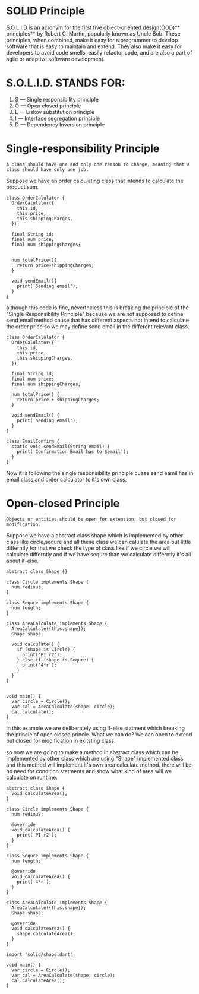 # SOLID Principle

S.O.L.I.D is an acronym for the first five object-oriented design(OOD)** principles** by Robert C. Martin, popularly known as Uncle Bob.
These principles, when combined, make it easy for a programmer to develop software that is easy to maintain and extend. They also make it easy for developers to avoid code smells, easily refactor code, and are also a part of agile or adaptive software development.

# S.O.L.I.D. STANDS FOR:

1.  S — Single responsibility principle
2.  O — Open closed principle
3.  L — Liskov substitution principle
4.  I — Interface segregation principle
5.  D — Dependency Inversion principle

# Single-responsibility Principle

```
A class should have one and only one reason to change, meaning that a class should have only one job.
```

Suppose we have an order calculating class that intends to calculate the product sum.

```
class OrderCalulator {
  OrderCalulator({
    this.id,
    this.price,
    this.shippingCharges,
  });

  final String id;
  final num price;
  final num shippingCharges;


  num totalPrice(){
    return price+shippingCharges;
  }

  void sendEmail(){
    print('Sending email');
  }
}
```

although this code is fine, nevertheless this is breaking the principle of the "Single Responsibility Principle" because we are not supposed to define send email method cause that has different aspects not intend to calculate the order price so we may define send email in the different relevant class.

```
class OrderCalulator {
  OrderCalulator({
    this.id,
    this.price,
    this.shippingCharges,
  });

  final String id;
  final num price;
  final num shippingCharges;

  num totalPrice() {
    return price + shippingCharges;
  }

  void sendEmail() {
    print('Sending email');
  }
}

class EmailConfirm {
  static void sendEmail(String email) {
    print('Confirmation Email has to $email');
  }
}

```

Now it is following the single responsibility principle cuase send eamil has in email class and order calculator to it's own class.

# Open-closed Principle

```
Objects or entities should be open for extension, but closed for modification.
```

Suppose we have a abstract class shape which is implemented by other class like circle,sequre and all these class we can calulate the area but little differntly for that we check the type of class like if we circle we will calculate differntly and if we have sequre than we calculate differntly it's all about if-else.

```
abstract class Shape {}

class Circle implements Shape {
  num redious;
}

class Sequre implements Shape {
  num length;
}

class AreaCalculate implements Shape {
  AreaCalculate({this.shape});
  Shape shape;

  void calculate() {
    if (shape is Circle) {
      print('PI r2');
    } else if (shape is Sequre) {
      print('4*r');
    }
  }
}


void main() {
  var circle = Circle();
  var cal = AreaCalculate(shape: circle);
  cal.calculate();
}

```

in this example we are deliberately using if-else statment which breaking the princle of open closed princle. What we can do? We can open to extend but closed for modification in exitsting class.

so now we are going to make a method in abstract class which can be implemented by other class which are using "Shape" implemented class and this method will implement it's own area calculate method. there will be no need for condition statments and show what kind of area will we calculate on runtime.

```
abstract class Shape {
  void calculateArea();
}

class Circle implements Shape {
  num redious;

  @override
  void calculateArea() {
    print('PI r2');
  }
}

class Sequre implements Shape {
  num length;

  @override
  void calculateArea() {
    print('4*r');
  }
}

class AreaCalculate implements Shape {
  AreaCalculate({this.shape});
  Shape shape;

  @override
  void calculateArea() {
    shape.calculateArea();
  }
}

import 'solid/shape.dart';

void main() {
  var circle = Circle();
  var cal = AreaCalculate(shape: circle);
  cal.calculateArea();
}

```
